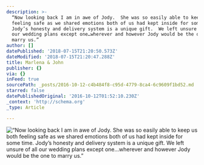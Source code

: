 ```yaml
---
description: >-
  “Now looking back I am in awe of Jody.  She was so easily able to keep us both
  feeling safe as we shared emotions both of us had kept inside for some time. 
  Jody’s honesty and delivery system is a unique gift.  We left unsure of all
  our wedding plans except one…wherever and however Jody would be the one to
  marry us.” 
author: []
datePublished: '2018-07-15T21:20:50.573Z'
dateModified: '2018-07-15T21:20:47.288Z'
title: Marlena & John
publisher: {}
via: {}
inFeed: true
sourcePath: _posts/2016-10-12-c4b484f8-c95d-4779-8ca4-6c9609f1bd52.md
starred: false
datePublishedOriginal: '2016-10-12T01:52:10.230Z'
_context: 'http://schema.org'
_type: Article

---
```

![“Now looking back I am in awe of Jody.  She was so easily able to keep us both feeling safe as we shared emotions both of us had kept inside for some time.  Jody’s honesty and delivery system is a unique gift.  We left unsure of all our wedding plans except one…wherever and however Jody would be the one to marry us.” ](https://the-grid-user-content.s3-us-west-2.amazonaws.com/609b7ef6-4d83-46e5-83e6-d73221ca0983.jpg)